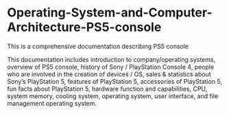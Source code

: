 # Operating-System-and-Computer-Architecture-PS5-console
This is a comprehensive documentation describing PS5 console

This documentation includes introduction to company/operating systems, overview of PS5 console, history of Sony / PlayStation Console	4, people who are involved in the creation of devices / OS, sales & statistics about Sony’s PlayStation 5, features of PlayStation 5, accessories of PlayStation 5, fun facts about PlayStation 5, hardware function and capabilities, CPU, system memory, cooling system, operating system, user interface, and file management operating system.
